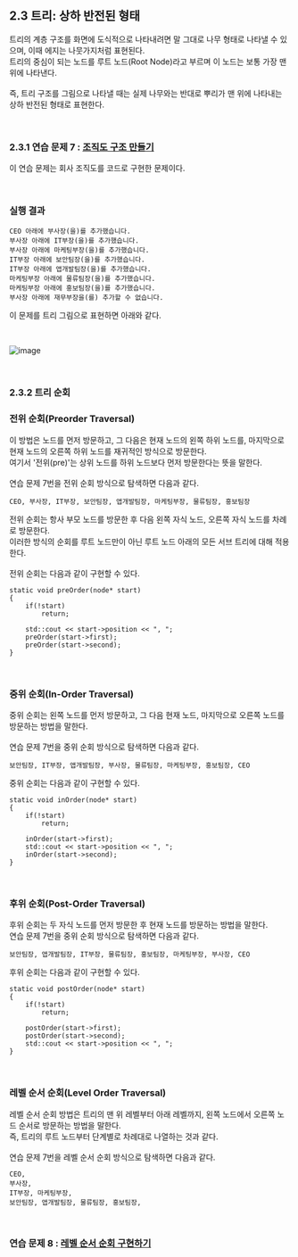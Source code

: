 ## 2.3 트리: 상하 반전된 형태
트리의 계층 구조를 화면에 도식적으로 나타내려면 말 그대로 나무 형태로 나타낼 수 있으며, 이때 에지는 나뭇가지처럼 표현된다.
<br>
트리의 중심이 되는 노드를 루트 노드(Root Node)라고 부르며 이 노드는 보통 가장 맨 위에 나타낸다.
<br>
<br>
즉, 트리 구조를 그림으로 나타낼 때는 실제 나무와는 반대로 뿌리가 맨 위에 나타내는 상하 반전된 형태로 표현한다.

<br>

### 2.3.1 연습 문제 7 : [조직도 구조 만들기](https://github.com/JeHeeYu/Book-Reviews/blob/main/Algorithm/%EC%BD%94%EB%94%A9%20%ED%85%8C%EC%8A%A4%ED%8A%B8%EB%A5%BC%20%EC%9C%84%ED%95%9C%20%EC%9E%90%EB%A3%8C%20%EA%B5%AC%EC%A1%B0%EC%99%80%20%EC%95%8C%EA%B3%A0%EB%A6%AC%EC%A6%98%20with%20C%2B%2B/2%EC%9E%A5%20%ED%8A%B8%EB%A6%AC%2C%20%ED%9E%99%2C%20%EA%B7%B8%EB%9E%98%ED%94%84/2.3%20%ED%8A%B8%EB%A6%AC%3A%20%EC%83%81%ED%95%98%20%EB%B0%98%EC%A0%84%EB%90%9C%20%ED%98%95%ED%83%9C/tree_structure.cpp)
이 연습 문제는 회사 조직도를 코드로 구현한 문제이다.

<br>

### 실행 결과

```
CEO 아래에 부사장(을)를 추가했습니다.
부사장 아래에 IT부장(을)를 추가했습니다.
부사장 아래에 마케팅부장(을)를 추가했습니다.
IT부장 아래에 보안팀장(을)를 추가했습니다.
IT부장 아래에 앱개발팀장(을)를 추가했습니다.
마케팅부장 아래에 물류팀장(을)를 추가했습니다.
마케팅부장 아래에 홍보팀장(을)를 추가했습니다.
부사장 아래에 재무부장을(를) 추가할 수 없습니다.
```

이 문제를 트리 그림으로 표현하면 아래와 같다.

<br>

![image](https://github.com/JeHeeYu/Book-Reviews/assets/87363461/7ca739ed-4af5-4fc6-b2b5-da4539feff31)

<br>

### 2.3.2 트리 순회

### 전위 순회(Preorder Traversal)
이 방법은 노드를 먼저 방문하고, 그 다음은 현재 노드의 왼쪽 하위 노드를, 마지막으로 현재 노드의 오른쪽 하위 노드를 재귀적인 방식으로 방문한다.
<br>
여기서 '전위(pre)'는 상위 노드를 하위 노드보다 먼저 방문한다는 뜻을 말한다.
<br>
<br>
연습 문제 7번을 전위 순회 방식으로 탐색하면 다음과 같다.
```
CEO, 부사장, IT부장, 보안팀장, 앱개발팀장, 마케팅부장, 물류팀장, 홍보팀장
```
전위 순회는 항사 부모 노드를 방문한 후 다음 왼쪽 자식 노드, 오른쪽 자식 노드를 차례로 방문한다.
<br>
이러한 방식의 순회를 루트 노드만이 아닌 루트 노드 아래의 모든 서브 트리에 대해 적용한다.
<br>
<br>
전위 순회는 다음과 같이 구현할 수 있다.
```
static void preOrder(node* start)
{
    if(!start)
        return;

    std::cout << start->position << ", ";
    preOrder(start->first);
    preOrder(start->second);
}
```

<br>

### 중위 순회(In-Order Traversal)
중위 순회는 왼쪽 노드를 먼저 방문하고, 그 다음 현재 노드, 마지막으로 오른쪽 노드를 방문하는 방법을 말한다.
<br>
<br>
연습 문제 7번을 중위 순회 방식으로 탐색하면 다음과 같다.
```
보안팀장, IT부장, 앱개발팀장, 부사장, 물류팀장, 마케팅부장, 홍보팀장, CEO
```
중위 순회는 다음과 같이 구현할 수 있다.
```
static void inOrder(node* start)
{
    if(!start)
        return;

    inOrder(start->first);
    std::cout << start->position << ", ";
    inOrder(start->second);
}
```

<br>

### 후위 순회(Post-Order Traversal)
후위 순회는 두 자식 노드를 먼저 방문한 후 현재 노드를 방문하는 방법을 말한다.
<br>
연습 문제 7번을 중위 순회 방식으로 탐색하면 다음과 같다.
```
보안팀장, 앱개발팀장, IT부장, 물류팀장, 홍보팀장, 마케팅부장, 부사장, CEO
```
후위 순회는 다음과 같이 구현할 수 있다.
```
static void postOrder(node* start)
{
    if(!start)
        return;

    postOrder(start->first);
    postOrder(start->second);
    std::cout << start->position << ", ";
}
```

<br>

### 레벨 순서 순회(Level Order Traversal)
레벨 순서 순회 방법은 트리의 맨 위 레벨부터 아래 레벨까지, 왼쪽 노드에서 오른쪽 노드 순서로 방문하는 방법을 말한다.
<br>
즉, 트리의 루트 노드부터 단계별로 차례대로 나열하는 것과 같다.
<br>
<br>
연습 문제 7번을 레벨 순서 순회 방식으로 탐색하면 다음과 같다.
```
CEO,
부사장,
IT부장, 마케팅부장,
보안팀장, 앱개발팀장, 물류팀장, 홍보팀장,
```

<br>

### 연습 문제 8 : [레벨 순서 순회 구현하기](https://github.com/JeHeeYu/Book-Reviews/blob/main/Algorithm/%EC%BD%94%EB%94%A9%20%ED%85%8C%EC%8A%A4%ED%8A%B8%EB%A5%BC%20%EC%9C%84%ED%95%9C%20%EC%9E%90%EB%A3%8C%20%EA%B5%AC%EC%A1%B0%EC%99%80%20%EC%95%8C%EA%B3%A0%EB%A6%AC%EC%A6%98%20with%20C%2B%2B/2%EC%9E%A5%20%ED%8A%B8%EB%A6%AC%2C%20%ED%9E%99%2C%20%EA%B7%B8%EB%9E%98%ED%94%84/2.3%20%ED%8A%B8%EB%A6%AC%3A%20%EC%83%81%ED%95%98%20%EB%B0%98%EC%A0%84%EB%90%9C%20%ED%98%95%ED%83%9C/level_order_traversal.cpp)
